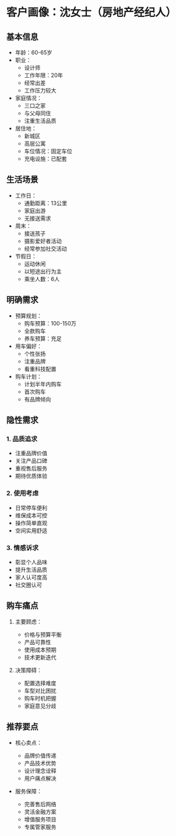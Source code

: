 # 客户画像：沈女士（房地产经纪人）

## 基本信息
- 年龄：60-65岁
- 职业：
  - 设计师
  - 工作年限：20年
  - 经常出差
  - 工作压力较大
- 家庭情况：
  - 三口之家
  - 与父母同住
  - 注重生活品质
- 居住地：
  - 新城区
  - 高层公寓
  - 车位情况：固定车位
  - 充电设施：已配套

## 生活场景
- 工作日：
  - 通勤距离：13公里
  - 家庭出游
  - 无接送需求
- 周末：
  - 接送孩子
  - 摄影爱好者活动
  - 经常参加社交活动
- 节假日：
  - 运动休闲
  - 以短途出行为主
  - 乘坐人数：6人

## 明确需求
- 预算规划：
  - 购车预算：100-150万
  - 全款购车
  - 养车预算：充足
- 用车偏好：
  - 个性张扬
  - 注重品牌
  - 看重科技配置
- 购车计划：
  - 计划半年内购车
  - 首次购车
  - 有品牌倾向

## 隐性需求
### 1. 品质追求
- 注重品牌价值
- 关注产品口碑
- 重视售后服务
- 期待优质体验

### 2. 使用考虑
- 日常停车便利
- 维保成本可控
- 操作简单直观
- 空间实用舒适

### 3. 情感诉求
- 彰显个人品味
- 提升生活品质
- 家人认可度高
- 社交圈认可

## 购车痛点
1. 主要顾虑：
   - 价格与预算平衡
   - 产品可靠性
   - 使用成本预期
   - 技术更新迭代

2. 决策障碍：
   - 配置选择难度
   - 车型对比困扰
   - 购车时机把握
   - 家庭意见分歧

## 推荐要点
- 核心卖点：
  - 品牌价值传递
  - 产品技术优势
  - 设计理念诠释
  - 用户痛点解决

- 服务保障：
  - 完善售后网络
  - 灵活金融方案
  - 增值服务项目
  - 专属管家服务